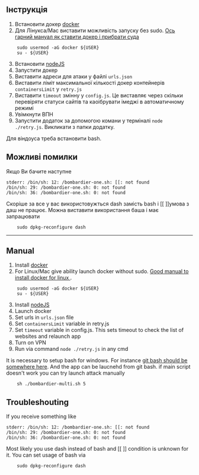 ## Інструкція
1. Встановити докер [docker](https://www.docker.com/products/docker-desktop)
2. Для Лінукса/Mac виставити можливість запуску без sudo. [Ось гарний мануал як ставити докер і прибрати суда](https://www.digitalocean.com/community/tutorials/how-to-install-and-use-docker-on-ubuntu-18-04)
```
    sudo usermod -aG docker ${USER}
    su - ${USER}
```
3. Встановити [nodeJS](https://nodejs.org/en/download/)
4. Запустити докер
5. Виставити адреси для атаки у файлі ```urls.json```
6. Виставити ліміт максимальної кількості докер контейнерів ```containersLimit``` у  ```retry.js```
7. Виставити ```timeout``` змінну у ```config.js```. Це виставляє через скільки перевіряти статуси сайтів та каоібрувати імеджі в автоматичному режимі
8. Увімкнути ВПН
9. Запустити додаток за допомогою комани у терміналі ```node ./retry.js```. Викликати з папки додатку.

Для віндоуса треба встановити bash.

## Можливі помилки
Якщо Ви бачите наступне
```
stderr: /bin/sh: 12: /bombardier-one.sh: [[: not found
/bin/sh: 29: /bombardier-one.sh: 0: not found
/bin/sh: 36: /bombardier-one.sh: 0: not found
```

Скоріше за все у вас використовужться dash замість bash і [[ ]]умова з даш не працює. Можна виставити використання баша і має запрацювати

```
    sudo dpkg-reconfigure dash
```
________________________________________________________________________________________________________________________________
## Manual

1. Install [docker](https://www.docker.com/products/docker-desktop)
2. For Linux/Mac give ability launch docker without sudo. [Good manual to install docker for linux ](https://www.digitalocean.com/community/tutorials/how-to-install-and-use-docker-on-ubuntu-18-04).

```
    sudo usermod -aG docker ${USER}
    su - ${USER}
```

3. Install [nodeJS](https://nodejs.org/en/download/)
4. Launch docker
5. Set urls in ```urls.json``` file
6. Set ```containersLimit``` variable in retry.js
7. Set ```timeout``` variable in config.js. This sets timeout to check the list of websites and relaunch app
8. Turn on VPN
9. Run via command ```node ./retry.js``` in any cmd

It is necessary to setup bash for windows. For instance [git bash should be somewhere here](https://git-scm.com/downloads). And the app can be laucnehd from git bash. if main script doesn't work you can try launch attack manually

```
    sh ./bombardier-multi.sh 5
```
## Troubleshouting
If you receive something like
```
stderr: /bin/sh: 12: /bombardier-one.sh: [[: not found
/bin/sh: 29: /bombardier-one.sh: 0: not found
/bin/sh: 36: /bombardier-one.sh: 0: not found
```

Most likely you use dash instead of bash and [[ ]] condition is unknown for it. You can set usage of bash via

```
    sudo dpkg-reconfigure dash
```